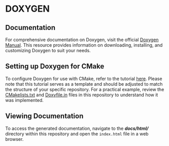 # **DOXYGEN**

## Documentation

For comprehensive documentation on Doxygen, visit the official [Doxygen Manual](https://www.doxygen.nl/manual/index.html). This resource provides information on downloading, installing, and customizing Doxygen to suit your needs.

## Setting up Doxygen for CMake

To configure Doxygen for use with CMake, refer to the tutorial [here](https://vicrucann.github.io/tutorials/quick-cmake-doxygen/). Please note that this tutorial serves as a template and should be adjusted to match the structure of your specific repository. For a practical example, review the [CMakelists.txt](../CMakeLists.txt) and [Doxyfile.in](./Doxyfile.in) files in this repository to understand how it was implemented.

## Viewing Documentation

To access the generated documentation, navigate to the **_docs/html/_** directory within this repository and open the `index.html` file in a web browser.

